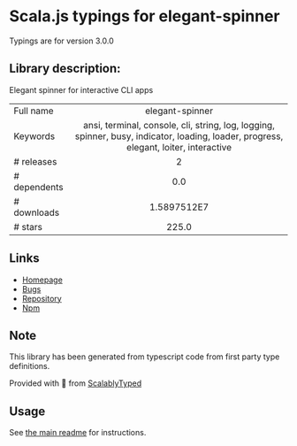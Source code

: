 
# Scala.js typings for elegant-spinner

Typings are for version 3.0.0

## Library description:
Elegant spinner for interactive CLI apps

|                    |                 |
| ------------------ | :-------------: |
| Full name          | elegant-spinner |
| Keywords           | ansi, terminal, console, cli, string, log, logging, spinner, busy, indicator, loading, loader, progress, elegant, loiter, interactive |
| # releases         | 2 |
| # dependents       | 0.0 |
| # downloads        | 1.5897512E7 |
| # stars            | 225.0 |

## Links
- [Homepage](https://github.com/sindresorhus/elegant-spinner#readme)
- [Bugs](https://github.com/sindresorhus/elegant-spinner/issues)
- [Repository](https://github.com/sindresorhus/elegant-spinner)
- [Npm](https://www.npmjs.com/package/elegant-spinner)
    


## Note
This library has been generated from typescript code from first party type definitions.

Provided with :purple_heart: from [ScalablyTyped](https://github.com/oyvindberg/ScalablyTyped)

## Usage
See [the main readme](../../readme.md) for instructions.


